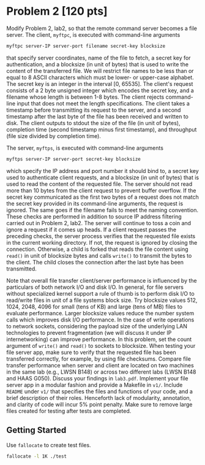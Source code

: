 # Problem 2 [120 pts]

Modify Problem 2, lab2, so that the remote command server becomes a file server.
The client, `myftpc`, is executed with command-line arguments

```sh
myftpc server-IP server-port filename secret-key blocksize
```

that specify server coordinates, name of the file to fetch, a secret key for
authentication, and a blocksize (in unit of bytes) that is used to write the
content of the transferred file. We will restrict file names to be less than or
equal to 8 ASCII characters which must be lower- or upper-case alphabet. The
secret key is an integer in the interval [0, 65535]. The client's request
consists of a 2 byte unsigned integer which encodes the secret key, and a
filename whose length is between 1-8 bytes. The client rejects command-line
input that does not meet the length specifications. The client takes a timestamp
before transmitting its request to the server, and a second timestamp after the
last byte of the file has been received and written to disk. The client outputs
to stdout the size of the file (in unit of bytes), completion time (second
timestamp minus first timestamp), and throughput (file size divided by
completion time).

The server, `myftps`, is executed with command-line arguments

```sh
myftps server-IP server-port secret-key blocksize
```

which specify the IP address and port number it should bind to, a secret key
used to authenticate client requests, and a blocksize (in unit of bytes) that is
used to read the content of the requested file. The server should not read more
than 10 bytes from the client request to prevent buffer overflow. If the secret
key communicated as the first two bytes of a request does not match the secret
key provided in its command-line arguments, the request is ignored. The same
goes if the filename fails to meet the naming convention. These checks are
performed in addition to source IP address filtering carried out in Problem 2,
lab2. The server will continue to toss a coin and ignore a request if it comes
up heads. If a client request passes the preceding checks, the server process
verifies that the requested file exists in the current working directory. If
not, the request is ignored by closing the connection. Otherwise, a child is
forked that reads the file content using `read()` in unit of blocksize bytes and
calls `write()` to transmit the bytes to the client. The child closes the
connection after the last byte has been transmitted.

Note that overall file transfer client/server performance is influenced by the
particulars of both network I/O and disk I/O. In general, for file servers
without specialized kernel support a rule of thumb is to perform disk I/O to
read/write files in unit of a file systems block size. Try blocksize values 512,
1024, 2048, 4096 for small (tens of KB) and large (tens of MB) files to evaluate
performance. Larger blocksize values reduce the number system calls which
improves disk I/O performance. In the case of write operations to network
sockets, considering the payload size of the underlying LAN technologies to
prevent fragmentation (we will discuss it under IP internetworking) can improve
performance. In this problem, set the count argument of `write()` and `read()`
to sockets to blocksize. When testing your file server app, make sure to verify
that the requested file has been transferred correctly, for example, by using
file checksums. Compare file transfer performance when server and client are
located on two machines in the same lab (e.g., LWSN B148) or across two
different labs (LWSN B148 and HAAS G050). Discuss your findings in `lab3.pdf`.
Implement your file server app in a modular fashion and provide a Makefile in
`v1/`. Include `README` under `v1/` that specifies the files and functions of
your code, and a brief description of their roles. Henceforth lack of
modularity, annotation, and clarity of code will incur 5% point penalty. Make
sure to remove large files created for testing after tests are completed.

## Getting Started

Use `fallocate` to create test files.

```sh
fallocate -l 1K ./test
```
